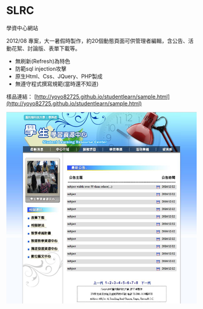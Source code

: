 # SLRC
學資中心網站

2012/08 專案，大一暑假時製作，約20個動態頁面可供管理者編輯，含公告、活動花絮、討論版、表單下載等。
<ul>
<li>無刷新(Refresh)為特色</li>
<li>防範sql injection攻擊</li>
<li>原生Html、Css、JQuery、PHP製成</li>
<li>無遵守程式撰寫規範(當時還不知道)</li>
</ul>

樣品連結：
[http://yoyo82725.github.io/studentlearn/sample.html](http://yoyo82725.github.io/studentlearn/sample.html)

![image](https://raw.githubusercontent.com/yoyo82725/SLRC/master/studentLearn.JPG)

